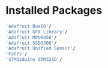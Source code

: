 # Installed Packages
```bash
'Adafruit BusIO'/
'Adafruit GFX Library'/
'Adafruit MPU6050'/
'Adafruit SSD1306'/
'Adafruit Unified Sensor'/
'FatFs'/
'STM32duino STM32SD'/
```